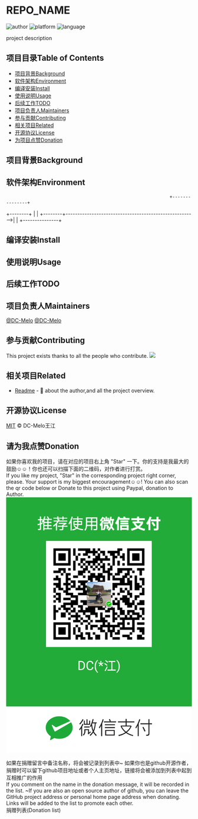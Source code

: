 # REPO_NAME #
<!-- 项目标记☻☺ -->
![author](https://img.shields.io/badge/DC-Melo-brightgreen.svg) 
![platform](https://img.shields.io/badge/platform-Linux-yellow.svg) 
![language](https://img.shields.io/badge/language-markdown-blue.svg) 
<!-- 项目描述 -->
project description


<!-- 项目目录 -->
## 项目目录Table of Contents ##
- [项目背景Background](#项目背景background)
- [软件架构Environment](#软件架构environment)
- [编译安装Install](#编译安装install)
- [使用说明Usage](#使用说明usage)
- [后续工作TODO](#后续工作todo)
- [项目负责人Maintainers](#项目负责人maintainers)
- [参与贡献Contributing](#参与贡献contributing)
- [相关项目Related](#相关项目related)
- [开源协议License](#开源协议license)
- [为项目点赞Donation](#为项目点赞donation)

<!-- 项目背景 -->
## 项目背景Background ##

<!-- 软件架构 -->
## 软件架构Environment ##

                                                                  +---------------+
+--------+                                                        |               |
+--------+------------------------------------------------------->|               |
                                                                  +---------------+




<!-- 编译安装 -->
## 编译安装Install ##

<!-- 使用说明 -->
## 使用说明Usage ##

<!-- 后续工作 -->
## 后续工作TODO ##


<!-- 项目负责人 -->
## 项目负责人Maintainers ##

[@DC-Melo](https://github.com/DC-Melo)
[@DC-Melo](https://gitee.com/DC-Melo)

<!-- 参与贡献 -->
## 参与贡献Contributing ##

This project exists thanks to all the people who contribute.
<a href="https://github.com/DC-Melo/REPO_NAME/graphs/contributors"><img src="https://opencollective.com/REPO_NAME/contributors.svg?width=890&button=false" /></a>

<!-- 相关项目 -->
## 相关项目Related ##

- [Readme](https://github.com/DC-Melo/README) - 💌 about the author,and all the project overview.


<!-- 开源协议 -->
## 开源协议License ##

[MIT](https://github.com/DC-Melo/REPO_NAME/LICENSE) © DC-Melo王江

<!-- 项目点赞 -->
## 请为我点赞Donation ##

如果你喜欢我的项目，请在对应的项目右上角 "Star" 一下。你的支持是我最大的鼓励☺☺！你也还可以扫描下面的二维码，对作者进行打赏。  
If you like my project, "Star" in the corresponding project right corner, please. Your support is my biggest encouragement☺☺! You can also scan the qr code below or Donate to this project using Paypal, donation to Author.  
![donation](docs/media/donation_quick_response_code.png)
<!-- <div align="center"> -->
<!-- <img src="docs/media/dc_wechat_pay.png" width="200" > -->
<!-- <img src="docs/media/dc_ali_pay.png"    width="200" > -->
<!-- <img src="docs/media/dc_bitcoin.png"    width="200" > -->
<!-- </div> -->

如果在捐赠留言中备注名称，将会被记录到列表中~ 如果你也是github开源作者，捐赠时可以留下github项目地址或者个人主页地址，链接将会被添加到列表中起到互相推广的作用  
If you comment on the name in the donation message, it will be recorded in the list. ~If you are also an open source author of github, you can leave the GitHub project address or personal home page address when donating. Links will be added to the list to promote each other.  
捐赠列表(Donation list)

